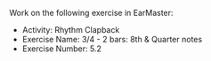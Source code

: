 Work on the following exercise in EarMaster:
- Activity: Rhythm Clapback
- Exercise Name: 3/4 - 2 bars: 8th & Quarter notes
- Exercise Number: 5.2
